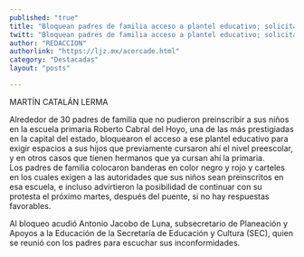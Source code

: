 ```yaml
---
published: "true"
title: "Bloquean padres de familia acceso a plantel educativo; solicitan espacio para sus hijos"
twitt: "Bloquean padres de familia acceso a plantel educativo; solicitan espacio para sus hijos"
author: "REDACCION"
authorlink: "https://ljz.mx/acercade.html"
category: "Destacadas"
layout: "posts"

---
```



  MARTÍN CATALÁN LERMA




Alrededor de 30 padres de familia que no pudieron preinscribir a sus niños en la escuela primaria Roberto Cabral del Hoyo, una de las más prestigiadas en la capital del estado, bloquearon el acceso a ese plantel educativo para exigir espacios a sus hijos que previamente cursaron ahí el nivel preescolar, y en otros casos que tienen hermanos que ya cursan ahí la primaria.  
  Los padres de familia colocaron banderas en color negro y rojo y carteles en los cuales exigen a las autoridades que sus niños sean preinscritos en esa escuela, e incluso advirtieron la posibilidad de continuar con su protesta el próximo martes, después del puente, si no hay respuestas favorables.



  Al bloqueo acudió Antonio Jacobo de Luna, subsecretario de Planeación y Apoyos a la Educación de la Secretaría de Educación y Cultura (SEC), quien se reunió con los padres para escuchar sus inconformidades.

